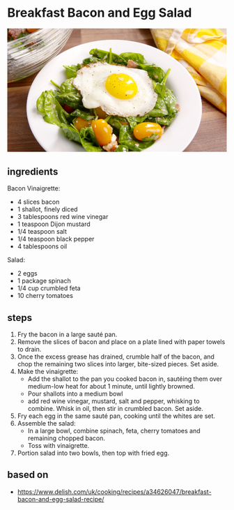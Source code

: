 # Breakfast Bacon and Egg Salad

![Breakfast Bacon and Egg Salad](images/breakfast-bacon-and-egg-salad.png)

## ingredients

Bacon Vinaigrette:

- 4 slices bacon
- 1 shallot, finely diced
- 3 tablespoons red wine vinegar
- 1 teaspoon Dijon mustard
- 1/4 teaspoon salt
- 1/4 teaspoon black pepper
- 4 tablespoons oil

Salad:

- 2 eggs
- 1 package spinach
- 1/4 cup crumbled feta
- 10 cherry tomatoes

## steps

1. Fry the bacon in a large sauté pan.
2. Remove the slices of bacon and place on a plate lined with paper towels to drain.
3. Once the excess grease has drained, crumble half of the bacon, and chop the remaining two slices into larger, bite-sized pieces. Set aside.
4. Make the vinaigrette:
   - Add the shallot to the pan you cooked bacon in, sautéing them over medium-low heat for about 1 minute, until lightly browned.
   - Pour shallots into a medium bowl
   - add red wine vinegar, mustard, salt and pepper, whisking to combine. Whisk in oil, then stir in crumbled bacon. Set aside.
5. Fry each egg in the same sauté pan, cooking until the whites are set.
6. Assemble the salad:
   - In a large bowl, combine spinach, feta, cherry tomatoes and remaining chopped bacon.
   - Toss with vinaigrette.
7. Portion salad into two bowls, then top with fried egg.

## based on

- https://www.delish.com/uk/cooking/recipes/a34626047/breakfast-bacon-and-egg-salad-recipe/

